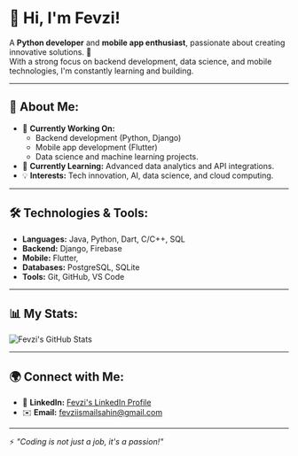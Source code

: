 # 👋 Hi, I'm Fevzi!

A **Python developer** and **mobile app enthusiast**, passionate about creating innovative solutions. 🎯  
With a strong focus on backend development, data science, and mobile technologies, I'm constantly learning and building.

---

## 🚀 About Me:
- 🔭 **Currently Working On:** 
  - Backend development (Python, Django)
  - Mobile app development (Flutter)
  - Data science and machine learning projects.  
- 🌱 **Currently Learning:** Advanced data analytics and API integrations.  
- 💡 **Interests:** Tech innovation, AI, data science, and cloud computing.  

---

## 🛠️ Technologies & Tools:
- **Languages:** Java, Python, Dart, C/C++, SQL  
- **Backend:** Django, Firebase  
- **Mobile:** Flutter,
- **Databases:** PostgreSQL, SQLite
- **Tools:**  Git, GitHub, VS Code

---

## 📊 My Stats:
![Fevzi's GitHub Stats](https://github-readme-stats.vercel.app/api?username=fevziismailsahin&show_icons=true&theme=radical)  

---

## 🌍 Connect with Me:
- 💼 **LinkedIn:** [Fevzi's LinkedIn Profile](https://www.linkedin.com/in/fevzi-sahin-a5b37820b/)  
- ✉️ **Email:** fevziismailsahin@gmail.com  

---

⚡ *"Coding is not just a job, it's a passion!"*
